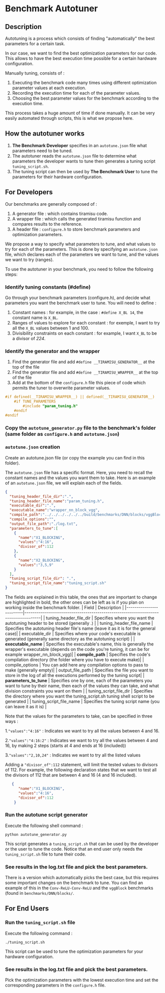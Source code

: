 # Benchmark Autotuner
## Description
Autotuning is a process which consists of finding "automatically" the best parameters for a certain task.

In our case, we want to find the best optimization parameters for our code. This allows to have the best execution time possible for a certain hardware configuration.

Manually tuning, consists of :
1. Executing the benchmark code many times using different optimization parameter values at each execution.
2. Recording the execution time for each of the parameter values.
3. Choosing the best parameter values for the benchmark according to the execution time.

This process takes a huge amount of time if done manually. It can be very easily automated through scripts, this is what we propose here.

## How the autotuner works
1. **The Benchmark Developer** specifies in an `autotune.json` file what parameters need to be tuned.
2. The autotuner reads the `autotune.json` file to determine what parameters the developer wants to tune then generates a tuning script `tuning_script.sh`.
4. The tuning script can then be used by **The Benchmark User** to tune the parameters for their hardware configuration.

## For Developers
Our benchmarks are generally composed of :
1. A generator file : which contains tiramisu code.
2. A wrapper file : which calls the generated tiramisu function and compares results to the reference.
3. A header file : `configure.h` to store benchmark parameters and optimization parameters.

We propose a way to specify what parameters to tune, and what values to try for each of the parameters. This is done by specifying an `autotune.json` file, which declares each of the parameters we want to tune, and the values we want to try (ranges).

To use the autotuner in your benchmark, you need to follow the following steps:
### Identify tuning constants (#define)
Go through your benchmark parameters (configure.h), and decide what parameters you want the benchmark user to tune. You will need to define :
1. Constant names : for example, in the case : `#define X_BL 14`, the constant name is `X_BL`.
2. Ranges of values to explore for each constant : for exemple, I want to try all the `X_BL` values between 1 and 100.
3. Divisibility constraints on each constant : for example, I want `X_BL` to be a divisor of *224*.
### Identify the generator and the wrapper
1. Find the generator file and add `#define __TIRAMISU_GENERATOR__` at the top of the file
2. Find the generator file and add `#define __TIRAMISU_WRAPPER__` at the top of the file
3. Add at the bottom of the `configure.h` file this piece of code which permits the tuner to overwrite parameter values.
```c
#if defined(__TIRAMISU_WRAPPER__) || defined(__TIRAMISU_GENERATOR__)
	#if TUNE_PARAMETERS
		#include "param_tuning.h"
	#endif
#endif
```
### Copy the `autotune_generator.py` file to the benchmark's folder (same folder as `configure.h` and `autotune.json`)
### `autotune.json` creation
Create an autotune.json file (or copy the example you can find in this folder).

The `autotune.json` file has a specific format. Here, you need to recall the constant names and the values you want them to take. Here is an example of an `autotune.json` file, we will explain each of the fields.
```json
{
  "tuning_header_file_dir":".",
  "tuning_header_file_name":"param_tuning.h",
  "executable_dir":".",
  "executable_name":"wrapper_nn_block_vgg",
  "compile_path":"../../../../../../build/benchmarks/DNN/blocks/vggBlock/cpu/dense",
  "compile_options":"",
  "output_file_path":"./log.txt",
  "parameters_to_tune":[
    {
      "name":"X1_BLOCKING",
      "values":"4:16",
      "divisor_of":112
    },
    {
      "name":"X2_BLOCKING",
      "values":"3,5,9"
    }
  ],
  "tuning_script_file_dir": ".",
  "tuning_script_file_name":"tuning_script.sh"
}
```
The fields are explained in this table, the ones that are important to change are highlighted in bold, the other ones can be left as is if you plan on working inside the benchmark folder.
| Field                   |    Description                                                                       |
|-------------------------|--------------------------------------------------------------------------------------|
| tuning_header_file_dir  |  Specifies where you want the autotuning header to be stored (generally .)           |
| tuning_header_file_name |  Specifies the autotuning header file's name (leave it as it is for the general case)|
| executable_dir          |  Specifies where your code's executable is generated (generally same directory as the autotuning script) |
| **executable_name**     |  Specifies the executable's name, this is generally the wrapper's executable (depends on the code you're tuning, it can be for example wrapper_nn_block_vgg)|
| **compile_path**        |  Specifies the code's compilation directory (the folder where you have to execute make)|
| compile_options         |  You can add here any compilation options to pass to make (generally empty)|
| output_file_path        |  Specifies the file you want to store in the log of all the executions performed by the tuning script|
| **parameters_to_tune**  |  Specifies one by one, each of the parameters you want to tune by their name, then each of the values they can take, and what division constraints you want on them |
| tuning_script_file_dir  |  Specifies the directory where you want the tuning_script.sh tuning shell script to be generated |
| tuning_script_file_name |  Specifies the tuning script name (you can leave it as it is) |

Note that the values for the parameters to take, can be specified in three ways :

1.`"values":"4:16"` : Indicates we want to try all the values between 4 and 16.

2.`"values":"4:16:2"` : Indicates we want to try all the values between 4 and 16, by making 2 steps (starts at 4 and ends at 16 (included))

3.`"values":"2,10,24"` : Indicates we want to try all the listed values

Adding a `"divisor_of":112` statement, will limit the tested values to divisors of 112.
For example, the following declaration states that we want to test all the divisors of 112 that are between 4 and 16  (4 and 16 included).
```json
   {
      "name":"X1_BLOCKING",
      "values":"4:16",
      "divisor_of":112
    }
```

### Run the autotune script generator
Execute the following shell command :
```
python autotune_generator.py
```
This script generates a `tuning_script.sh` that can be used by the developer or the user to tune the code.
Notice that an end user only needs the `tuning_script.sh` file to tune their code.

### See results in the log.txt file and pick the best parameters.
There is a version which automatically picks the best case, but this requires some important changes on the benchmark to tune. You can find an example of this in the `Conv-ReLU-Conv-ReLU` and the `vggBlock` benchmarks (found in `benchmarks/DNN/blocks/`.


## For End Users
### Run the `tuning_script.sh` file
Execute the following command :
```
./tuning_script.sh
```
This script can be used to tune the optimization parameters for your hardware configuration.

### See results in the log.txt file and pick the best parameters.
Pick the optimization parameters with the lowest execution time and set the corresponding parameters in the `configure.h` file.
